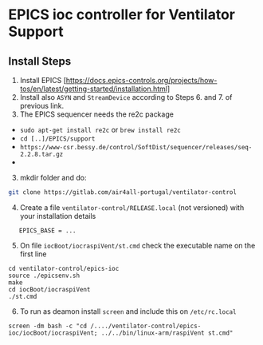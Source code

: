 # EPICS ioc controller for Ventilator Support

## Install Steps

1. Install EPICS [https://docs.epics-controls.org/projects/how-tos/en/latest/getting-started/installation.html]
2. Install also `ASYN` and `StreamDevice` according to Steps 6. and 7. of previous link.
3. The EPICS sequencer needs the re2c package
  * `sudo apt-get install re2c` or `brew install re2c`
  * `cd [..]/EPICS/support`
  * `https://www-csr.bessy.de/control/SoftDist/sequencer/releases/seq-2.2.8.tar.gz`
  * ` `
3. mkdir folder and do:
```bash 
git clone https://gitlab.com/air4all-portugal/ventilator-control
```
4. Create a file  `ventilator-control/RELEASE.local` (not versioned) with your installation details
```
   EPICS_BASE = ...
```
5. On file `iocBoot/iocraspiVent/st.cmd`
    check the executable name on the first line 
```
cd ventilator-control/epics-ioc
source ./epicsenv.sh
make
cd iocBoot/iocraspiVent
./st.cmd
```

6. To run as deamon install `screen` and include this on `/etc/rc.local`
```
screen -dm bash -c "cd /..../ventilator-control/epics-ioc/iocBoot/iocraspiVent; ../../bin/linux-arm/raspiVent st.cmd"
```
